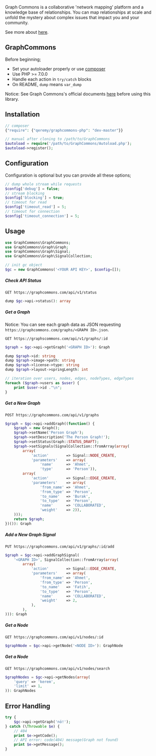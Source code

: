 Graph Commons is a collaborative 'network mapping' platform and a knowledge base of relationships. You can map relationships at scale and unfold the mystery about complex issues that impact you and your community.

See more about [here](//graphcommons.com/about).

## GraphCommons

Before beginning;

- Set your autoloader properly or use [composer](//getcomposer.org)
- Use PHP >= 7.0.0
- Handle each action in `try/catch` blocks
- On README, `dump` means `var_dump`

Notice: See Graph Commons's official documents [here](//graphcommons.github.io/api-v1/) before using this library.

## Installation
```php
// composer
{"require": {"qeremy/graphcommons-php": "dev-master"}}

// manual after cloning to /path/to/GraphCommons
$autoload = require('/path/to/GraphCommons/Autoload.php');
$autoload->register();
```

## Configuration
Configuration is optional but you can provide all these options;
```php
// dump whole stream while requests
$config['debug'] = false;
// stream blocking
$config['blocking'] = true;
// timeout for read
$config['timeout_read'] = 5;
// timeout for connection
$config['timeout_connection'] = 5;
```

## Usage
```php
use GraphCommons\GraphCommons;
use GraphCommons\Graph\Graph;
use GraphCommons\Graph\Signal;
use GraphCommons\Graph\SignalCollection;

// init gc object
$gc = new GraphCommons('<YOUR API KEY>', $config=[]);
```

##### Check API Status
`GET https://graphcommons.com/api/v1/status`

```php
dump $gc->api->status(): array
```

##### Get a Graph

Notice: You can see each graph data as JSON requesting `https://graphcommons.com/graphs/<GRAPH ID>.json`.

`GET https://graphscommons.com/api/v1/graphs/:id`

```php
$graph = $gc->api->getGraph('<GRAPH ID>'): Graph

dump $graph->id: string
dump $graph->image->path: string
dump $graph->license->type: string
dump $graph->layout->springLength: int

// iteration over users, nodes, edges, nodeTypes, edgeTypes
foreach ($graph->users as $user) {
    print $user->id ."\n";
}
```

##### Get a New Graph
`POST https://graphcommons.com/api/v1/graphs`

```php
$graph = $gc->api->addGraph((function() {
    $graph = new Graph();
    $graph->setName('Person Graph');
    $graph->setDescription('The Person Graph!');
    $graph->setStatus(Graph::STATUS_DRAFT);
    $graph->setSignals(SignalCollection::fromArray(array(
        array(
            'action'        => Signal::NODE_CREATE,
            'parameters'    => array(
                'name'      => 'Ahmet',
                'type'      => 'Person')),
        array(
            'action'        => Signal::EDGE_CREATE,
            'parameters'    => array(
                'from_name' => 'Ahmet',
                'from_type' => 'Person',
                'to_name'   => 'Burak',
                'to_type'   => 'Person',
                'name'      => 'COLLABORATED',
                'weight'    => 2)),
    )));
    return $graph;
})()): Graph
```

##### Add a New Graph Signal
`PUT https://graphcommons.com/api/v1/graphs/:id/add`

```php
$graph = $gc->api->addGraphSignal(
    '<GRAPH ID>', SignalCollection::fromArray(array(
        array(
            'action'        => Signal::EDGE_CREATE,
            'parameters'    => array(
                'from_name' => 'Ahmet',
                'from_type' => 'Person',
                'to_name'   => 'Fatih',
                'to_type'   => 'Person',
                'name'      => 'COLLABORATED',
                'weight'    => 2,
            ),
        ),
))): Graph
```

##### Get a Node
`GET https://graphcommons.com/api/v1/nodes/:id`

```php
$graphNode = $gc->api->getNode('<NODE ID>'): GraphNode
```

##### Get a Node
`GET https://graphcommons.com/api/v1/nodes/search`

```php
$graphNodes = $gc->api->getNodes(array(
    'query' => 'kerem',
    'limit' => 1,
)): GraphNodes
```

## Error Handling
```php
try {
    $gc->api->getGraph('nö!');
} catch (\Throwable $e) {
    // 404
    print $e->getCode();
    // API error: code(404) message(Graph not found)
    print $e->getMessage();
}
```
